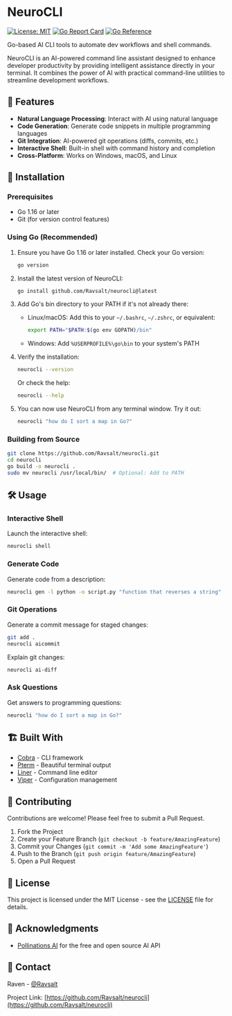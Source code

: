 # NeuroCLI

[![License: MIT](https://img.shields.io/badge/License-MIT-yellow.svg)](https://opensource.org/licenses/MIT)
[![Go Report Card](https://goreportcard.com/badge/github.com/Ravsalt/neurocli)](https://goreportcard.com/report/github.com/Ravsalt/neurocli)
[![Go Reference](https://pkg.go.dev/badge/github.com/Ravsalt/neurocli.svg)](https://pkg.go.dev/github.com/Ravsalt/neurocli)

Go-based AI CLI tools to automate dev workflows and shell commands.

NeuroCLI is an AI-powered command line assistant designed to enhance developer productivity by providing intelligent assistance directly in your terminal. It combines the power of AI with practical command-line utilities to streamline development workflows.

## 🌟 Features

- **Natural Language Processing**: Interact with AI using natural language
- **Code Generation**: Generate code snippets in multiple programming languages
- **Git Integration**: AI-powered git operations (diffs, commits, etc.)
- **Interactive Shell**: Built-in shell with command history and completion
- **Cross-Platform**: Works on Windows, macOS, and Linux

## 🚀 Installation

### Prerequisites

- Go 1.16 or later
- Git (for version control features)

### Using Go (Recommended)

1. Ensure you have Go 1.16 or later installed. Check your Go version:
   ```bash
   go version
   ```

2. Install the latest version of NeuroCLI:
   ```bash
   go install github.com/Ravsalt/neurocli@latest
   ```

3. Add Go's bin directory to your PATH if it's not already there:
   - Linux/macOS: Add this to your `~/.bashrc`, `~/.zshrc`, or equivalent:
     ```bash
     export PATH="$PATH:$(go env GOPATH)/bin"
     ```
   - Windows: Add `%USERPROFILE%\go\bin` to your system's PATH

4. Verify the installation:
   ```bash
   neurocli --version
   ```
   Or check the help:
   ```bash
   neurocli --help
   ```

5. You can now use NeuroCLI from any terminal window. Try it out:
   ```bash
   neurocli "how do I sort a map in Go?"
   ```

### Building from Source

```bash
git clone https://github.com/Ravsalt/neurocli.git
cd neurocli
go build -o neurocli .
sudo mv neurocli /usr/local/bin/  # Optional: Add to PATH
```

## 🛠️ Usage

### Interactive Shell

Launch the interactive shell:

```bash
neurocli shell
```

### Generate Code

Generate code from a description:

```bash
neurocli gen -l python -o script.py "function that reverses a string"
```

### Git Operations

Generate a commit message for staged changes:

```bash
git add .
neurocli aicommit
```

Explain git changes:

```bash
neurocli ai-diff
```

### Ask Questions

Get answers to programming questions:

```bash
neurocli "how do I sort a map in Go?"
```

## 🏗️ Built With

- [Cobra](https://github.com/spf13/cobra) - CLI framework
- [Pterm](https://github.com/pterm/pterm) - Beautiful terminal output
- [Liner](https://github.com/peterh/liner) - Command line editor
- [Viper](https://github.com/spf13/viper) - Configuration management

## 🤝 Contributing

Contributions are welcome! Please feel free to submit a Pull Request.

1. Fork the Project
2. Create your Feature Branch (`git checkout -b feature/AmazingFeature`)
3. Commit your Changes (`git commit -m 'Add some AmazingFeature'`)
4. Push to the Branch (`git push origin feature/AmazingFeature`)
5. Open a Pull Request

## 📝 License

This project is licensed under the MIT License - see the [LICENSE](LICENSE) file for details.

## 👏 Acknowledgments

- [Pollinations AI](https://github.com/pollinations/pollinations) for the free and open source AI API

## 📧 Contact

Raven - [@Ravsalt](https://github.com/Ravsalt)

Project Link: [https://github.com/Ravsalt/neurocli](https://github.com/Ravsalt/neurocli)
